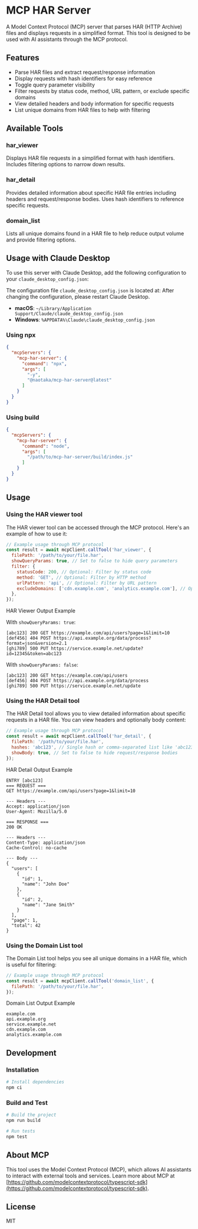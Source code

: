 # MCP HAR Server

A Model Context Protocol (MCP) server that parses HAR (HTTP Archive) files and displays requests in a simplified format. This tool is designed to be used with AI assistants through the MCP protocol.

## Features

- Parse HAR files and extract request/response information
- Display requests with hash identifiers for easy reference
- Toggle query parameter visibility
- Filter requests by status code, method, URL pattern, or exclude specific domains
- View detailed headers and body information for specific requests
- List unique domains from HAR files to help with filtering

## Available Tools

### har_viewer

Displays HAR file requests in a simplified format with hash identifiers. Includes filtering options to narrow down results.

### har_detail

Provides detailed information about specific HAR file entries including headers and request/response bodies. Uses hash identifiers to reference specific requests.

### domain_list

Lists all unique domains found in a HAR file to help reduce output volume and provide filtering options.

## Usage with Claude Desktop

To use this server with Claude Desktop, add the following configuration to your `claude_desktop_config.json`:

The configuration file `claude_desktop_config.json` is located at:
After changing the configuration, please restart Claude Desktop.

- **macOS**: `~/Library/Application Support/Claude/claude_desktop_config.json`
- **Windows**: `%APPDATA%\Claude\claude_desktop_config.json`

### Using npx

```json
{
  "mcpServers": {
    "mcp-har-server": {
      "command": "npx",
      "args": [
        "-y",
        "@naotaka/mcp-har-server@latest"
      ]
    }
  }
}
```

### Using build

```json
{
  "mcpServers": {
    "mcp-har-server": {
      "command": "node",
      "args": [
        "/path/to/mcp-har-server/build/index.js"
      ]
    }
  }
}
```

## Usage

### Using the HAR viewer tool

The HAR viewer tool can be accessed through the MCP protocol. Here's an example of how to use it:

```javascript
// Example usage through MCP protocol
const result = await mcpClient.callTool('har_viewer', {
  filePath: '/path/to/your/file.har',
  showQueryParams: true, // Set to false to hide query parameters
  filter: {
    statusCode: 200, // Optional: Filter by status code
    method: 'GET', // Optional: Filter by HTTP method
    urlPattern: 'api', // Optional: Filter by URL pattern
    excludeDomains: ['cdn.example.com', 'analytics.example.com'], // Optional: Exclude specific domains
  },
});
```

HAR Viewer Output Example

With `showQueryParams: true`:

```text
[abc123] 200 GET https://example.com/api/users?page=1&limit=10
[def456] 404 POST https://api.example.org/data/process?format=json&version=2.1
[ghi789] 500 PUT https://service.example.net/update?id=12345&token=abc123
```

With `showQueryParams: false`:

```text
[abc123] 200 GET https://example.com/api/users
[def456] 404 POST https://api.example.org/data/process
[ghi789] 500 PUT https://service.example.net/update
```

### Using the HAR Detail tool

The HAR Detail tool allows you to view detailed information about specific requests in a HAR file. You can view headers and optionally body content:

```javascript
// Example usage through MCP protocol
const result = await mcpClient.callTool('har_detail', {
  filePath: '/path/to/your/file.har',
  hashes: 'abc123', // Single hash or comma-separated list like 'abc123,def456,ghi789'
  showBody: true, // Set to false to hide request/response bodies
});
```

HAR Detail Output Example

```text
ENTRY [abc123]
=== REQUEST ===
GET https://example.com/api/users?page=1&limit=10

--- Headers ---
Accept: application/json
User-Agent: Mozilla/5.0

=== RESPONSE ===
200 OK

--- Headers ---
Content-Type: application/json
Cache-Control: no-cache

--- Body ---
{
  "users": [
    {
      "id": 1,
      "name": "John Doe"
    },
    {
      "id": 2,
      "name": "Jane Smith"
    }
  ],
  "page": 1,
  "total": 42
}
```

### Using the Domain List tool

The Domain List tool helps you see all unique domains in a HAR file, which is useful for filtering:

```javascript
// Example usage through MCP protocol
const result = await mcpClient.callTool('domain_list', {
  filePath: '/path/to/your/file.har',
});
```

Domain List Output Example

```text
example.com
api.example.org
service.example.net
cdn.example.com
analytics.example.com
```

## Development

### Installation

```bash
# Install dependencies
npm ci
```

### Build and Test

```bash
# Build the project
npm run build

# Run tests
npm test
```

## About MCP

This tool uses the Model Context Protocol (MCP), which allows AI assistants to interact with external tools and services. Learn more about MCP at [https://github.com/modelcontextprotocol/typescript-sdk](https://github.com/modelcontextprotocol/typescript-sdk).

## License

MIT
